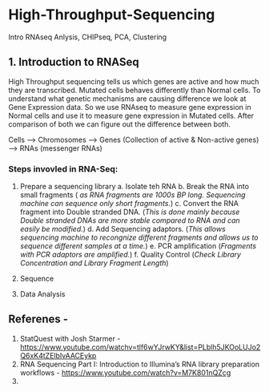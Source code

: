 # High-Throughput-Sequencing
Intro RNAseq Anlysis,  CHIPseq, PCA, Clustering

## 1. Introduction to RNASeq
High Throughput sequencing tells us which genes are active and how much they are transcribed. Mutated cells behaves differently than Normal cells. To understand what genetic mechanisms are causing difference we look at Gene Expression data. So we use RNAseq to measure gene expression in Normal cells and use it to measure gene expression in Mutated cells. After comparison of both we can figure out the difference between both.

Cells --> Chromosomes --> Genes (Collection of active & Non-active genes) --> RNAs (messenger RNAs)

 ### Steps invovled in RNA-Seq:
  1) Prepare a sequencing library
        a. Isolate teh RNA
        b. Break the RNA into small fragments ( *as RNA fragments are 1000s BP long. Sequencing machine can sequence only short fragments.*)
        c. Convert the RNA fragment into Double stranded DNA. 
          (*This is done mainly because Double stranded DNAs are more stable compared to RNA and can easily be modified.*)
        d. Add Sequencing adaptors. 
         (*This allows sequencing machine to recongnize different fragments and allows us to sequence different samples at a time.*)
         e. PCR amplification
         (*Fragments with PCR adaptors are amplified.*)
         f. Quality Control
         (*Check Library Concentration and Library Fragment Length*)  
         
  3) Sequence
  4) Data Analysis



## Referenes -
1. StatQuest with Josh Starmer - https://www.youtube.com/watchv=tlf6wYJrwKY&list=PLblh5JKOoLUJo2Q6xK4tZElbIvAACEykp
2. RNA Sequencing Part I: Introduction to Illumina’s RNA library preparation workflows -
https://www.youtube.com/watch?v=M7K801nQZcg
3. 
